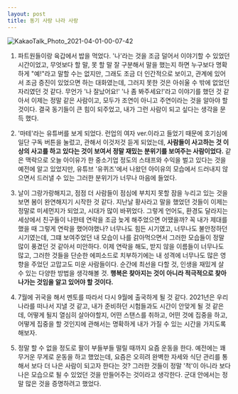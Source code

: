 ```yaml
---
layout: post
title: 동기 사랑 나라 사랑
---
```


![KakaoTalk_Photo_2021-04-01-00-07-42](https://user-images.githubusercontent.com/50545088/113167054-4e2c6900-927e-11eb-91be-79fc513a8519.jpeg)


1. 파트원들이랑 육갑에서 밥을 먹었다. '나'라는 것을 조금 덜어서 이야기할 수 있었던 시간이었고, 무엇보다 할 말, 못 할 말 잘 구분해서 말을 했는지 하면 누구보다 명확하게 "예!"라고 말할 수는 없지만, 그래도 조금 더 인간적으로 보이고, 관계에 있어서 조금 증진이 있었으면 하는 대화였는데, 그러지 못한 것은 아쉬울 수 밖에 없었던 자리였던 것 같다. 무언가 '나 잘났어요!' '나 좀 봐주세요!'라고 이야기를 했던 것 같아서 이제는 정말 같은 사람이고, 모두가 조연이 아니고 주연이라는 것을 알아야 할 것이다. 결국 동기들이 큰 힘이 되주었고, 내가 그런 사람이 되고 싶다는 생각을 문득 했다.

2. '마테'라는 유튜버를 보게 되었다. 런업의 여자 ver.이라고 들었기 때문에 호기심에 일단 구독 버튼을 눌렀고, 관해서 이것저것 듣게 되었는데, **사람들이 사고하는 것 이상의 사고를 하고 있다는 것이 보여서 정말 재밌는 분위기를 보여주는 사람이었다.** 같은 맥락으로 오늘 아이유가 한 중소기업 정도의 스태프와 수익을 벌고 있다는 것을 예전에 알고 있었지만, 유튜브 '유퀴즈'에서 나왔던 아이유의 모습에서 드러내지 않으면서 드러낼 수 있는 그러한 분위기가 너무나 마음에 들었다.

3. 날이 그랑가랑해지고, 점점 더 사람들이 점심에 부치지 못할 잠을 누리고 있는 것을 보면 봄이 완연해지기 시작한 것 같다. 지난날 황사라고 말을 했었던 것들이 이제는 정말로 미세먼지가 되었고, 시대가 많이 바뀌었다. 그렇게 언어도, 환경도 달라지는 세상에서 친구들이 나한테 연락을 조금 늦게 해주었으면 어땠을까? 꼭 내가 제대를 했을 때 그렇게 연락을 했어야했나? 너무나도 힘든 시기였고, 너무나도 불안정하던 시기였는데, 그떄 보여주었던 내 모습이 나를 갉아먹으면서 그러한 모습들이 정말 많이 풍겼던 것 같아서 미안하다. 이제 연락을 해도, 받지 않을 이름들이 너무나도 많고, 그러한 것들을 단순한 에피소드로 치부하기에는 내 성격에 너무나도 많은 영향을 주었던 고맙고도 미운 사람들이다. 순간에 최선을 다할 것, 인생을 재밌게 살 수 있는 다양한 방법을 생각해볼 것. **행복은 찾아지는 것이 아니라 적극적으로 찾아나가는 것임을 알고 있어야 할 것이다.**

4. 7월에 귀국을 해서 멘토를 따라서 다시 9월에 출국하게 될 것 같다. 2021년은 우리나라를 떠나서 지낼 것 같고, 내가 준비하던 시험들과도 시간이 안맞게 될 것 같은데, 어떻게 될지 열심히 살아야할지, 어떤 스탠스를 취하고, 어떤 것에 집중을 하고, 어떻게 집중을 할 것인지에 관해서는 명확하게 내가 가질 수 있는 시간을 가지도록 해보자.

5. 정말 할 수 없을 정도로 팔이 부들부들 떨릴 때까지 요즘 운동을 한다. 예전에는 꽤 무거운 무게로 운동을 하고 했었는데, 요즘은 오히려 완벽한 자세와 식단 관리를 통해서 보다 더 나은 사람이 되고자 한다는 것? 그러한 것들이 정말 '척'이 아니라 보다 나은 모습으로 될 수 있었던 것을 만들어주는 것이라고 생각한다. 군대 안에서는 정말 많은 것을 증명하려고 했었다.